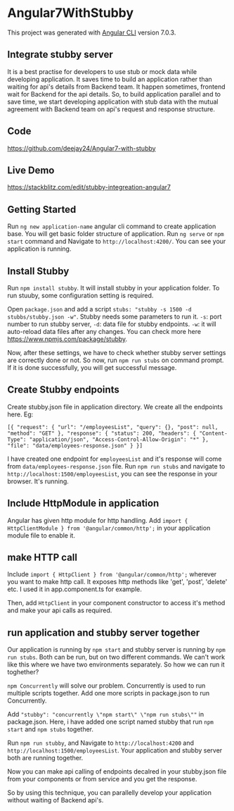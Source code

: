 # Angular7WithStubby

This project was generated with [Angular CLI](https://github.com/angular/angular-cli) version 7.0.3.

## Integrate stubby server 
It is a best practise for developers to use stub or mock data while developing application. It saves time to build an application rather than waiting for api's details from Backend team. It happen sometimes, frontend wait for Backend for the api details. So, to build application parallel and to save time, we start developing application with stub data with the mutual agreement with Backend team on api's request and response structure. 

## Code 
https://github.com/deejay24/Angular7-with-stubby

## Live Demo
https://stackblitz.com/edit/stubby-integreation-angular7


## Getting Started
Run `ng new application-name` angular cli command to create application base.
You will get basic folder structure of application. Run `ng serve` or `npm start` command and Navigate to `http://localhost:4200/`. You can see your application is running.

## Install Stubby
Run `npm install stubby`. It will install stubby in your application folder. To run stuuby, some 
configuration setting is required.

Open `package.json` and add a script `stubs: "stubby -s 1500 -d stubbs/stubby.json -w"`. 
Stubby needs some parameters to run it. `-s`: port number to run stubby server, `-d`: data file for stubby endpoints. `-w`: it will auto-reload data files after any changes. You can check more here https://www.npmjs.com/package/stubby.

Now, after these settings, we have to check whether stubby server settings are correctly done or not. So now, run `npm run stubs` on command prompt. If it is done successfully, you will get successful message.

## Create Stubby endpoints
Create stubby.json file in application directory. We create all the endpoints here. Eg:

`[{
  "request": {
    "url": "/employeesList",
    "query": {},
    "post": null,
    "method": "GET"
  },
  "response": {
    "status": 200,
    "headers": {
      "Content-Type": "application/json",
      "Access-Control-Allow-Origin": "*"
    },
    "file": "data/employees-response.json"
  }
}]`

I have created one endpoint for `employeesList` and it's response will come from `data/employees-response.json` file.
Run `npm run stubs` and navigate to `http://localhost:1500/employeesList`, you can see the response in your browser. It's running.

## Include HttpModule in application
Angular has given http module for http handling. Add `import { HttpClientModule } from '@angular/common/http';` in your application module file to enable it. 

## make HTTP call
Include `import { HttpClient } from '@angular/common/http';` wherever you want to make http call. It exposes http methods like 'get', 'post', 'delete' etc. I used it in app.component.ts for example.

Then, add `HttpClient` in your component constructor to access it's method and make your api calls as required.

## run application and stubby server together
Our application is running by `npm start` and stubby server is running by `npm run stubs`. Both can be run, but on two different commands. We can't work like this where we have two environments separately. So how we can run it toghether?

`npm Concurrently` will solve our problem. Concurrently is used to run multiple scripts together. 
Add one more scripts in package.json to run Concurrently. 

Add `"stubby": "concurrently \"npm start\" \"npm run stubs\""` in package.json. Here, i have added one script named stubby that run `npm start` and `npm stubs` together.

Run `npm run stubby`, and Navigate to `http://localhost:4200` and `http://localhost:1500/employeesList`. Your application and stubby server both are running together.

Now you can make api calling of endpoints decalred in your stubby.json file from your components or from service and you get the response. 

So by using this technique, you can parallelly develop your application without waiting of Backend api's.


